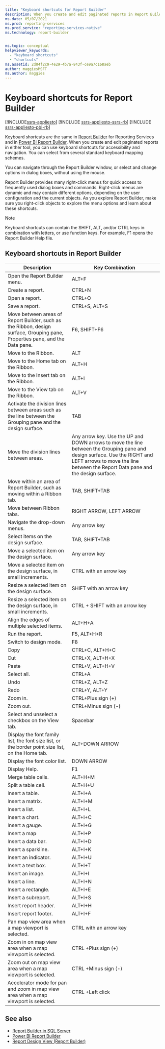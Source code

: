 ```yaml
---
title: "Keyboard shortcuts for Report Builder"
description: When you create and edit paginated reports in Report Builder and Power BI Report Builder, you can use keyboard shortcuts for accessibility and navigation.
ms.date: 05/07/2021
ms.prod: reporting-services
ms.prod_service: "reporting-services-native"
ms.technology: report-builder


ms.topic: conceptual
helpviewer_keywords: 
  - "keyboard shortcuts"
  - "shortcuts"
ms.assetid: 2d04f2c9-4e29-4b7a-843f-ce9a7c168aeb
author: maggiesMSFT
ms.author: maggies
---
```

# Keyboard shortcuts for Report Builder

[!INCLUDE[ssrs-appliesto](../../includes/ssrs-appliesto.md)] [!INCLUDE [ssrs-appliesto-ssrs-rb](../../includes/ssrs-appliesto-ssrs-rb.md)] [!INCLUDE [ssrs-appliesto-pbi-rb](../../includes/ssrs-appliesto-pbi-rb.md)]

Keyboard shortcuts are the same in [Report Builder](../../reporting-services/report-builder/report-builder-in-sql-server-2016.md) for Reporting Services and in [Power BI Report Builder](/power-bi/paginated-reports/report-builder-power-bi). When you create and edit paginated reports in either tool, you can use keyboard shortcuts for accessibility and navigation. You can select from several standard keyboard mapping schemes.  
  
 You can navigate through the Report Builder window, or select and change options in dialog boxes, without using the mouse.  
  
 Report Builder provides many right-click menus for quick access to frequently used dialog boxes and commands. Right-click menus are dynamic and may contain different options, depending on the user configuration and the current objects. As you explore Report Builder, make sure you right-click objects to explore the menu options and learn about these shortcuts.  
  
> [!NOTE]  
>  Keyboard shortcuts can contain the SHIFT, ALT, and/or CTRL keys in combination with letters, or use function keys. For example, F1 opens the Report Builder Help file.  
  
## Keyboard shortcuts in Report Builder  
  
|Description|Key Combination|  
|-----------------|---------------------|  
|Open the Report Builder menu.|ALT+F|  
|Create a report.|CTRL+N|  
|Open a report.|CTRL+O|  
|Save a report.|CTRL+S, ALT+S|  
|Move between areas of Report Builder, such as the Ribbon, design surface, Grouping pane, Properties pane, and the Data pane.|F6, SHIFT+F6|  
|Move to the Ribbon.|ALT|  
|Move to the Home tab on the Ribbon.|ALT+H|  
|Move to the Insert tab on the Ribbon.|ALT+I|  
|Move to the View tab on the Ribbon.|ALT+V|  
|Activate the division lines between areas such as the line between the Grouping pane and the design surface.|TAB|  
|Move the division lines between areas.|Any arrow key. Use the UP and DOWN arrows to move the line between the Grouping pane and design surface. Use the RIGHT and LEFT arrows to move the line between the Report Data pane and the design surface.|  
|Move within an area of Report Builder, such as moving within a Ribbon tab.|TAB, SHIFT+TAB|  
|Move between Ribbon tabs.|RIGHT ARROW, LEFT ARROW|  
|Navigate the drop-down menus.|Any arrow key|  
|Select items on the design surface.|TAB, SHIFT+TAB|  
|Move a selected item on the design surface.|Any arrow key|  
|Move a selected item on the design surface, in small increments.|CTRL with an arrow key|  
|Resize a selected item on the design surface.|SHIFT with an arrow key|  
|Resize a selected item on the design surface, in small increments.|CTRL + SHIFT with an arrow key|  
|Align the edges of multiple selected items.|ALT+H+A|  
|Run the report.|F5, ALT+H+R|  
|Switch to design mode.|F8|  
|Copy|CTRL+C, ALT+H+C|  
|Cut|CTRL+X, ALT+H+X|  
|Paste|CTRL+V, ALT+H+V|  
|Select all.|CTRL+A|  
|Undo|CTRL+Z, ALT+Z|  
|Redo|CTRL+Y, ALT+Y|  
|Zoom in.|CTRL+Plus sign (+)|  
|Zoom out.|CTRL+Minus sign (-)|  
|Select and unselect a checkbox on the View tab.|Spacebar|  
|Display the font family list, the font size list, or the border point size list, on the Home tab.|ALT+DOWN ARROW|  
|Display the font color list.|DOWN ARROW|  
|Display Help.|F1|  
|Merge table cells.|ALT+H+M|  
|Split a table cell.|ALT+H+U|  
|Insert a table.|ALT+I+A|  
|Insert a matrix.|ALT+I+M|  
|Insert a list.|ALT+I+L|  
|Insert a chart.|ALT+I+C|  
|Insert a gauge.|ALT+I+G|  
|Insert a map|ALT+I+P|  
|Insert a data bar.|ALT+I+D|  
|Insert a sparkline.|ALT+I+K|  
|Insert an indicator.|ALT+I+U|  
|Insert a text box.|ALT+I+T|  
|Insert an image.|ALT+I+I|  
|Insert a line.|ALT+I+N|  
|Insert a rectangle.|ALT+I+E|  
|Insert a subreport.|ALT+I+S|  
|Insert report header.|ALT+I+H|  
|Insert report footer.|ALT+I+F|  
|Pan map view area when a map viewport is selected.|CTRL with an arrow key|  
|Zoom in on map view area when a map viewport is selected.|CTRL +Plus sign (+)|  
|Zoom out on map view area when a map viewport is selected.|CTRL +Minus sign (-)|  
|Accelerator mode for pan and zoom in map view area when a map viewport is selected.|CTRL +Left click|  
  
## See also  

- [Report Builder in SQL Server](../../reporting-services/report-builder/report-builder-in-sql-server-2016.md)
- [Power BI Report Builder](/power-bi/paginated-reports/report-builder-power-bi)
- [Report Design View &#40;Report Builder&#41;](../../reporting-services/report-builder/report-design-view-report-builder.md)
